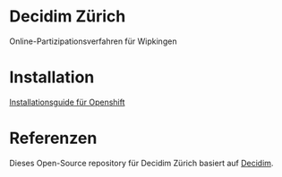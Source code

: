 # Decidim Zürich
Online-Partizipationsverfahren für Wipkingen

# Installation
[Installationsguide für Openshift](./doc/installation_openshift.md)

# Referenzen
Dieses Open-Source repository für Decidim Zürich basiert auf [Decidim](https://github.com/decidim/decidim).
